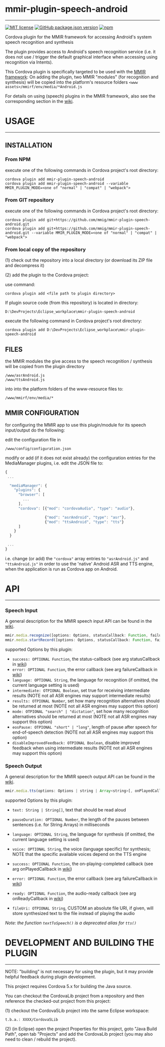 # mmir-plugin-speech-android
----

[![MIT license](https://img.shields.io/badge/License-MIT-green.svg)](https://opensource.org/licenses/MIT)
[![GitHub package.json version](https://img.shields.io/github/package-json/v/mmig/mmir-plugin-speech-android/master)](https://github.com/mmig/mmir-plugin-speech-android)
[![npm](https://img.shields.io/npm/v/mmir-plugin-speech-android)](https://www.npmjs.com/package/mmir-plugin-speech-android)


Cordova plugin for the MMIR framework for accessing Android's system speech recognition and synthesis

The plugin provides access to Android's speech recognition service (i.e. it does not use / trigger
the default graphical interface when accessing using recognition via Intents).

This Cordova plugin is specifically targeted to be used with the [MMIR framework][1]:
On adding the plugin, two MMIR "modules" (for recognition and synthesis) will be copied
into the platform's resource folders `<www assets>/mmirf/env/media/*Android.js`

For details on using (speech) plugins in the MMIR framework, also see the corresponding
section in the [wiki][2].

# USAGE
------


## INSTALLATION

### From NPM

execute one of the following commands in Cordova project's root directory:

    cordova plugin add mmir-plugin-speech-android
    cordova plugin add mmir-plugin-speech-android --variable MMIR_PLUGIN_MODE=<one of "normal" | "compat" | "webpack">

### From GIT repository

execute one of the following commands in Cordova project's root directory:

    cordova plugin add git+https://github.com/mmig/mmir-plugin-speech-android.git
    cordova plugin add git+https://github.com/mmig/mmir-plugin-speech-android.git --variable MMIR_PLUGIN_MODE=<one of "normal" | "compat" | "webpack">


### From local copy of the repository

(1) check out the repository into a local directory (or download its ZIP file and decompress it)

(2) add the plugin to the Cordova project:

use command:

    cordova plugin add <file path to plugin directory>

If plugin source code (from this repository) is located in directory:

    D:\DevProjects\Eclipse_workplace\mmir-plugin-speech-android

execute the following command in Cordova project's root directory:

    cordova plugin add D:\DevProjects\Eclipse_workplace\mmir-plugin-speech-android


## FILES

the MMIR modules the give access to the speech recognition / synthesis will be copied
from the plugin directory

    /www/asrAndroid.js
    /www/ttsAndroid.js

into into the platform folders of the www-resource files to:

    /www/mmirf/env/media/*


## MMIR CONFIGURATION

for configuring the MMIR app to use this plugin/module for its speech input/output do the following:

edit the configuration file in

    /www/config/configuration.json

modify or add (if it does not exist already) the configuration entries
for the MediaManager plugins, i.e. edit the JSON file to:
```javascript
{
 ...

  "mediaManager": {
    "plugins": {
      "browser": [
        ...
      ],
      "cordova": [{"mod": "cordovaAudio", "type": "audio"},

                  {"mod": "asrAndroid", "type": "asr"},
                  {"mod": "ttsAndroid", "type": "tts"}
      ]
    }
  }

 ...
}
```
i.e. change (or add) the `"cordova"` array entries to `"asrAndroid.js"` and `"ttsAndroid.js"`
in order to use the 'native' Android ASR and TTS engine, when the application is run as Cordova app
on Android.


# API
----


### Speech Input

A general description for the MMIR speech input API can be found in the [wiki][3].

```javascript
mmir.media.recognize([options: Options, statusCallback: Function, failureCallback: Function])
mmir.media.startRecord([options: Options, statusCallback: Function, failureCallback: Function])
```

supported Options by this plugin:  
 * `success: OPTIONAL Function`, the status-callback (see arg statusCallback in [wiki][3])
 * `error: OPTIONAL Function`, the error callback (see arg failureCallback in [wiki][3])
 * `language: OPTIONAL String`, the language for recognition (if omitted, the current language setting is used)
 * `intermediate: OTPIONAL Boolean`, set true for receiving intermediate results (NOTE not all ASR engines may support intermediate results)
 * `results: OTPIONAL Number`, set how many recognition alternatives should be returned at most (NOTE not all ASR engines may support this option)
 * `mode: OTPIONAL "search" | "dictation"`, set how many recognition alternatives should be returned at most (NOTE not all ASR engines may support this option)
 * `eosPause: OTPIONAL "short" | "long"`, length of pause after speech for end-of-speech detection (NOTE not all ASR engines may support this option)
 * `disableImprovedFeedback: OTPIONAL Boolean`, disable improved feedback when using intermediate results (NOTE not all ASR engines may support this option)

### Speech Output

A general description for the MMIR speech output API can be found in the [wiki][4].

```javascript
mmir.media.tts(options: Options | string | Array<string>[, onPlayedCallback: Function, failureCallback: Function, onReadyCallback: Function])
```

supported Options by this plugin:
 * `text: String | String[]`, text that should be read aloud
 * `pauseDuration: OPTIONAL Number`, the length of the pauses between sentences (i.e. for String Arrays) in milliseconds
 * `language: OPTIONAL String`, the language for synthesis (if omitted, the current language setting is used)
 * `voice: OPTIONAL String`, the voice (language specific) for synthesis; NOTE that the specific available voices depend on the TTS engine
 * `success: OPTIONAL Function`, the on-playing-completed callback (see arg onPlayedCallback in [wiki][4])
 * `error: OPTIONAL Function`, the error callback (see arg failureCallback in [wiki][4])
 * `ready: OPTIONAL Function`, the audio-ready callback (see arg onReadyCallback in [wiki][4])

 * `fileUri: OTPIONAL String`, CUSTOM an absolute file URI, if given, will store synthesized text to the file instead of playing the audio


_Note: the function `textToSpeech()` is a deprecated alias for `tts()`_




# DEVELOPMENT AND BUILDING THE PLUGIN
------

NOTE:
"building" is not necessary for using the plugin, but it
may provide helpful feedback during plugin development.

This project requires Cordova 5.x for building the Java source.

You can checkout the CordovaLib project from a repository and then
reference the checked-out project from this project:

(1) checkout the Cordova5Lib project into the same Eclipse workspace:

    t.b.a.: XXXX/Cordova5Lib

(2) (in Eclipse) open the project Properties for this project, goto "Java Build Path", open tab "Projects"
 and add the CordovaLib project (you may also need to clean / rebuild the project).


[1]: https://github.com/mmig/mmir
[2]: https://github.com/mmig/mmir/wiki/3.9.2-Speech-Processing-in-MMIR
[3]: https://github.com/mmig/mmir/wiki/3.9.2-Speech-Processing-in-MMIR#speech-input-api
[4]: https://github.com/mmig/mmir/wiki/3.9.2-Speech-Processing-in-MMIR#speech-output-api
